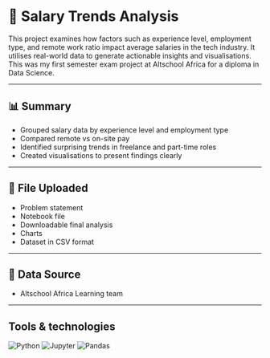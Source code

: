 # 💼 Salary Trends Analysis

This project examines how factors such as experience level, employment type, and remote work ratio impact average salaries in the tech industry. It utilises real-world data to generate actionable insights and visualisations. This was my first semester exam project at Altschool Africa for a diploma in Data Science.

---

## 📊 Summary

- Grouped salary data by experience level and employment type
- Compared remote vs on-site pay
- Identified surprising trends in freelance and part-time roles
- Created visualisations to present findings clearly

---

## 📂 File Uploaded
- Problem statement
- Notebook file
- Downloadable final analysis
- Charts
- Dataset in CSV format

---

## 🧾	Data Source
- Altschool Africa Learning team

---

## Tools & technologies
![Python](https://img.shields.io/badge/Python-3.10-blue?logo=python&logoColor=white)
![Jupyter](https://img.shields.io/badge/Jupyter-Notebook-orange?logo=Jupyter&logoColor=white)
![Pandas](https://img.shields.io/badge/Pandas-Data%20Analysis-purple?logo=pandas&logoColor=white)

